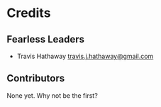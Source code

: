 # Credits

## Fearless Leaders

* Travis Hathaway <travis.j.hathaway@gmail.com>

## Contributors

None yet. Why not be the first?
